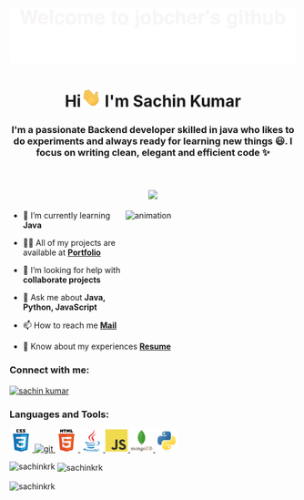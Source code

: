 ![MasterHead](https://github.com/BEPb/BEPb/raw/main/assets/Bottom_up.svg)



<h1 align="center">Hi<img src="https://raw.githubusercontent.com/ABSphreak/ABSphreak/master/gifs/Hi.gif" width="35"> I'm Sachin Kumar</h1>
<h3 align="center">I'm a passionate Backend developer skilled in java who likes to do experiments and always ready for learning new things 😃. I focus on writing clean, elegant and efficient code ✨</h3>

<br/>

<h3 align="center" color:"red">
     <a href="https://github.com/Abhisek753/readme-typing-svg">
          <img src="https://readme-typing-svg.demolab.com/?lines=hi! My self Sachin Kumar 🏽; I am a Backend%20developer 🏻‍💻; interested in Coding 🏃‍♂️♂️;Curious%20to%20learn%20new%20things !&font=Fira%20Code&center=true&width=440&height=45&color=#37bcf7&vCenter=true&size=22&pause=1000"></a>
      </h3>
      
<img src="https://www.lambdatest.com/resources/images/ezgif.com-gif-maker-16.gif" height="200px" width="300" align="right" alt="animation"/>

- 🌱 I’m currently learning **Java**

- 👨‍💻 All of my projects are available at **<a href="https://sachinkrk.github.io/" target="_blank">Portfolio</a>**

- 🤝 I’m looking for help with **collaborate projects**

- 💬 Ask me about **Java, Python, JavaScript**

- 📫 How to reach me **<a href="sachinkrkashyap1995@gmail.com" target="_blank">Mail</a>**

- 📄 Know about my experiences **<a href="https://drive.google.com/file/d/14tU7ld5i5gaUzkvLCBB-OF6m7CObhxhT/view?usp=sharing" target="_blank">Resume</a>**

<h3 align="left">Connect with me:</h3>
<p align="left">
<!-- <a href="https://codepen.io/sachin kumar" target="blank"><img align="center" src="https://raw.githubusercontent.com/rahuldkjain/github-profile-readme-generator/master/src/images/icons/Social/codepen.svg" alt="sachin kumar" height="30" width="40" /></a> -->
<a href="https://www.linkedin.com/in/sachin-kumar-563342230/" target="blank"><img align="center" src="https://raw.githubusercontent.com/rahuldkjain/github-profile-readme-generator/master/src/images/icons/Social/linked-in-alt.svg" alt="sachin kumar" height="30" width="40" /></a>
</p>

<h3 align="left">Languages and Tools:</h3>
<p align="left"> <a href="https://www.w3schools.com/css/" target="_blank" rel="noreferrer"> <img src="https://raw.githubusercontent.com/devicons/devicon/master/icons/css3/css3-original-wordmark.svg" alt="css3" width="40" height="40"/> </a> <a href="https://git-scm.com/" target="_blank" rel="noreferrer"> <img src="https://www.vectorlogo.zone/logos/git-scm/git-scm-icon.svg" alt="git" width="40" height="40"/> </a> <a href="https://www.w3.org/html/" target="_blank" rel="noreferrer"> <img src="https://raw.githubusercontent.com/devicons/devicon/master/icons/html5/html5-original-wordmark.svg" alt="html5" width="40" height="40"/> </a> <a href="https://www.java.com" target="_blank" rel="noreferrer"> <img src="https://raw.githubusercontent.com/devicons/devicon/master/icons/java/java-original.svg" alt="java" width="40" height="40"/> </a> <a href="https://developer.mozilla.org/en-US/docs/Web/JavaScript" target="_blank" rel="noreferrer"> <img src="https://raw.githubusercontent.com/devicons/devicon/master/icons/javascript/javascript-original.svg" alt="javascript" width="40" height="40"/> </a> <a href="https://www.mongodb.com/" target="_blank" rel="noreferrer"> <img src="https://raw.githubusercontent.com/devicons/devicon/master/icons/mongodb/mongodb-original-wordmark.svg" alt="mongodb" width="40" height="40"/> </a> <a href="https://www.python.org" target="_blank" rel="noreferrer"> <img src="https://raw.githubusercontent.com/devicons/devicon/master/icons/python/python-original.svg" alt="python" width="40" height="40"/> </a> </p>

<p><img align="left" src="https://github-readme-stats.vercel.app/api/top-langs?username=sachinkrk&show_icons=true&locale=en&layout=compact" alt="sachinkrk" /></p>

<p>&nbsp;<img align="center" src="https://github-readme-stats.vercel.app/api?username=sachinkrk&show_icons=true&locale=en" alt="sachinkrk" /></p>

<p><img align="center" src="https://github-readme-streak-stats.herokuapp.com/?user=sachinkrk&" alt="sachinkrk" /></p>
